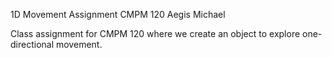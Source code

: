 1D Movement Assignment
CMPM 120
Aegis Michael

Class assignment for CMPM 120 where we create an object to explore one-directional movement.